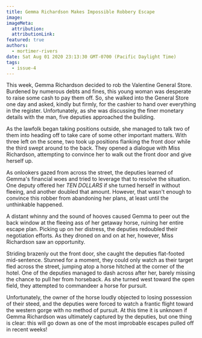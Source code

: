 ```yaml
---
title: Gemma Richardson Makes Impossible Robbery Escape
image:
imageMeta:
  attribution:
  attributionLink:
featured: true
authors: 
  - mortimer-rivers
date: Sat Aug 01 2020 23:13:30 GMT-0700 (Pacific Daylight Time)
tags:
  - issue-4
---
```


This week, Gemma Richardson decided to rob the Valentine General Store. Burdened by numerous debts 
and fines, this young woman was desperate to raise some cash to pay them off. So, she walked into the 
General Store one day and asked, kindly but firmly, for the cashier to hand over everything in the 
register. Unfortunately, as she was discussing the finer monetary details with the man, five deputies 
approached the building.

As the lawfolk began taking positions outside, she managed to talk two of them into heading off to 
take care of some other important matters. With three left on the scene, two took up positions 
flanking the front door while the third swept around to the back. They opened a dialogue with Miss 
Richardson, attempting to convince her to walk out the front door and give herself up.

As onlookers gazed from across the street, the deputies learned of Gemma's financial woes and tried to 
leverage that to resolve the situation. One deputy offered her *TEN DOLLARS* if she turned herself in 
without fleeing, and another doubled that amount. However, that wasn't enough to convince this robber 
from abandoning her plans, at least until the unthinkable happened.

A distant whinny and the sound of hooves caused Gemma to peer out the back window at the fleeing ass 
of her getaway horse, ruining her entire escape plan. Picking up on her distress, the deputies 
redoubled their negotiation efforts. As they droned on and on at her, however, Miss Richardson saw an 
opportunity.

Striding brazenly out the front door, she caught the deputies flat-footed mid-sentence. Stunned for a 
moment, they could only watch as their target fled across the street, jumping atop a horse hitched at 
the corner of the hotel. One of the deputies managed to dash across after her, barely missing the 
chance to pull her from horseback. As she turned west toward the open field, they attempted to 
commandeer a horse for pursuit.

Unfortunately, the owner of the horse loudly objected to losing possession of their steed, and the 
deputies were forced to watch a frantic flight toward the western gorge with no method of pursuit. 
At this time it is unknown if Gemma Richardson was ultimately captured by the deputies, but one thing 
is clear: this will go down as one of the most improbable escapes pulled off in recent weeks!
